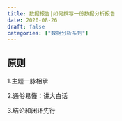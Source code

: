 ```yaml
---
title: 数据报告|如何撰写一份数据分析报告
date: 2020-08-26
draft: false
categories: ["数据分析系列"]
---
```


## 原则

1.主题一脉相承

2.通俗易懂：讲大白话

3.结论和闭环先行

